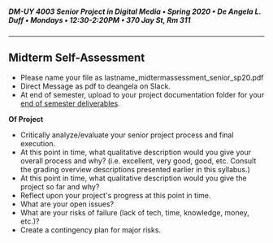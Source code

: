 ##### DM-UY 4003 Senior Project in Digital Media • Spring 2020 • De Angela L. Duff • Mondays • 12:30-2:20PM • 370 Jay St, Rm 311

---

## Midterm Self-Assessment
* Please name your file as lastname_midtermassessment_senior_sp20.pdf
* Direct Message as pdf to deangela on Slack.
* At end of semester, upload to your project documentation folder for your [end of semester deliverables](end_of_semester_presentation.md).

**Of Project**
* Critically analyze/evaluate your senior project process and final execution.
* At this point in time, what qualitative description would you give your overall process and why? (i.e. excellent, very good, good, etc. Consult the grading overview descriptions presented earlier in this syllabus.)
* At this point in time, what qualitative description would you give the project so far and why?
* Reflect upon your project's progress at this point in time.
* What are your open issues?
* What are your risks of failure (lack of tech, time, knowledge, money, etc.)?
* Create a contingency plan for major risks.


